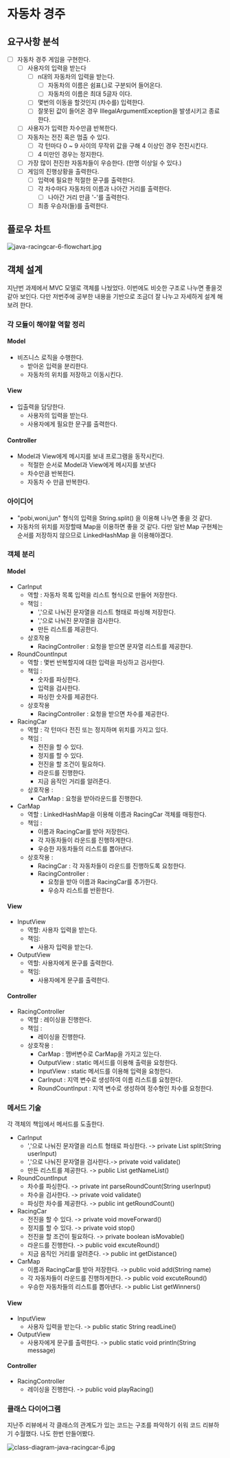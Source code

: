 
# 자동차 경주

## 요구사항 분석

- [ ] 자동차 경주 게임을 구현한다.
  - [ ] 사용자의 입력을 받는다
    - [ ] n대의 자동차의 입력을 받는다.
      - [ ] 자동차의 이름은 쉼표(,)로 구분되어 들어온다.
      - [ ] 자동차의 이름은 최대 5글자 이다.
    - [ ] 몇번의 이동을 할것인지 (차수를) 입력한다. 
    - [ ] 잘못된 값이 들어온 경우 IllegalArgumentException을 발생시키고 종료한다.
  - [ ] 사용자가 입력한 차수만큼 반복한다.
  - [ ] 자동차는 전진 혹은 멈출 수 있다.
    - [ ] 각 턴마다 0 ~ 9 사이의 무작위 값을 구해 4 이상인 경우 전진시킨다.
    - [ ] 4 미만인 경우는 정지한다.
  - [ ] 가장 많이 전진한 자동차들이 우승한다. (한명 이상일 수 있다.)
  - [ ] 게임의 진행상황을 출력한다.
    - [ ] 입력에 필요한 적절한 문구를 출력한다.
    - [ ] 각 차수마다 자동차의 이름과 나아간 거리를 출력한다.
      - [ ] 나아간 거리 만큼 '-'를 출력한다.
    - [ ] 최종 우승자(들)를 출력한다.

## 플로우 차트
![java-racingcar-6-flowchart.jpg](asset%2Fjava-racingcar-6-flowchart.jpg)

## 객체 설계

지난번 과제에서 MVC 모델로 객체를 나눴었다. 이번에도 비슷한 구조로 나누면 좋을것 같아 보인다.
다만 저번주에 공부한 내용을 기반으로 조금더 잘 나누고 자세하게 설계 해보려 한다.

### 각 모듈이 해야할 역할 정리
#### Model
- 비즈니스 로직을 수행한다.
  - 받아온 입력을 분리한다.
  - 자동차의 위치를 저장하고 이동시킨다.
#### View
- 입출력을 담당한다.
  - 사용자의 입력을 받는다.
  - 사용자에게 필요한 문구를 출력한다.
#### Controller
- Model과 View에게 메시지를 보내 프로그램을 동작시킨다.
  - 적절한 순서로 Model과 View에게 메시지를 보낸다
  - 차수만큼 반복한다.
  - 자동차 수 만큼 반복한다.

### 아이디어
- "pobi,woni,jun" 형식의 입력을 String.split() 을 이용해 나누면 좋을 것 같다.
- 자동차의 위치를 저장할때 Map을 이용하면 좋을 것 같다. 다만 일반 Map 구현체는 순서를 저장하지 않으므로 LinkedHashMap 을 이용해야겠다.

### 객체 분리
#### Model
- CarInput
  - 역할 : 자동차 목록 입력을 리스트 형식으로 만들어 저장한다. 
  - 책임 : 
    - ','으로 나눠진 문자열을 리스트 형태로 파싱해 저장한다.
    - ','으로 나눠진 문자열을 검사한다.
    - 만든 리스트를 제공한다.
  - 상호작용
    - RacingController : 요청을 받으면 문자열 리스트를 제공한다.
- RoundCountInput
  - 역할 : 몇번 반복할지에 대한 입력을 파싱하고 검사한다.
  - 책임 : 
    - 숫자를 파싱한다.
    - 입력을 검사한다.
    - 파싱한 숫자를 제공한다.
  - 상호작용
    - RacingController : 요청을 받으면 차수를 제공한다.
- RacingCar
  - 역할 : 각 턴마다 전진 또는 정지하며 위치를 가지고 있다.
  - 책임 : 
    - 전진을 할 수 있다.
    - 정지를 할 수 있다.
    - 전진을 할 조건이 필요하다.
    - 라운드를 진행한다.
    - 지금 음직인 거리를 알려준다.
  - 상호작용 :
    - CarMap : 요청을 받아라운드를 진행한다. 
- CarMap
  - 역할 : LinkedHashMap을 이용해 이름과 RacingCar 객체를 매핑한다.
  - 책임 : 
    - 이름과 RacingCar를 받아 저장한다.
    - 각 자동차들이 라운드를 진행하게한다.
    - 우승한 자동차들의 리스트를 뽑아낸다.
  - 상호작용 :
    - RacingCar : 각 자동차들이 라운드를 진행하도록 요청한다.
    - RacingController : 
      - 요청을 받아 이름과 RacingCar를 추가한다.
      - 우승자 리스트를 반환한다.

#### View
- InputView
  - 역할: 사용자 입력을 받는다.
  - 책임: 
    - 사용자 입력을 받는다.
- OutputView
  - 역할: 사용자에게 문구를 출력한다.
  - 책임: 
    - 사용자에게 문구를 출력한다.

#### Controller
- RacingController
  - 역할 : 레이싱을 진행한다.
  - 책임 :
    - 레이싱을 진행한다.
  - 상호작용 : 
    - CarMap : 맴버변수로 CarMap을 가지고 있는다.
    - OutputView : static 메서드를 이용해 출력을 요청한다.
    - InputView : static 메서드를 이용해 입력을 요청한다.
    - CarInput : 지역 변수로 생성하여 이름 리스트를 요청한다.
    - RoundCountInput : 지역 변수로 생성하여 정수형인 차수를 요청한다.

### 메서드 기술
각 객체의 책임에서 메서드를 도출한다.

- CarInput
  - ','으로 나눠진 문자열을 리스트 형태로 파싱한다. -> private List<String> split(String userInput)
  - ','으로 나눠진 문자열을 검사한다.-> private void validate()
  - 만든 리스트를 제공한다. -> public List<String> getNameList()
- RoundCountInput
  - 차수를 파싱한다. -> private int parseRoundCount(String userInput)
  - 차수을 검사한다. -> private void validate()
  - 파싱한 차수를 제공한다. -> public int getRoundCount()
- RacingCar
  - 전진을 할 수 있다. -> private void moveForward()
  - 정지를 할 수 있다. -> private void stop()
  - 전진을 할 조건이 필요하다. -> private boolean isMovable()
  - 라운드를 진행한다. -> public void excuteRound()
  - 지금 음직인 거리를 알려준다. -> public int getDistance()
- CarMap
  - 이름과 RacingCar를 받아 저장한다. -> public void add(String name)
  - 각 자동차들이 라운드를 진행하게한다. -> public void excuteRound() 
  - 우승한 자동차들의 리스트를 뽑아낸다. -> public List<String> getWinners()
#### View
- InputView
  - 사용자 입력을 받는다. -> public static String readLine() 
- OutputView
  - 사용자에게 문구를 출력한다. -> public static void println(String message)
#### Controller
- RacingController
  - 레이싱을 진행한다. -> public void playRacing()

### 클래스 다이어그램
지난주 리뷰에서 각 클래스의 관계도가 있는 코드는 구조를 파악하기 쉬워 코드 리뷰하기 수월했다. 나도 한번 만들어봤다.

![class-diagram-java-racingcar-6.jpg](asset%2Fclass-diagram-java-racingcar-6.jpg)
